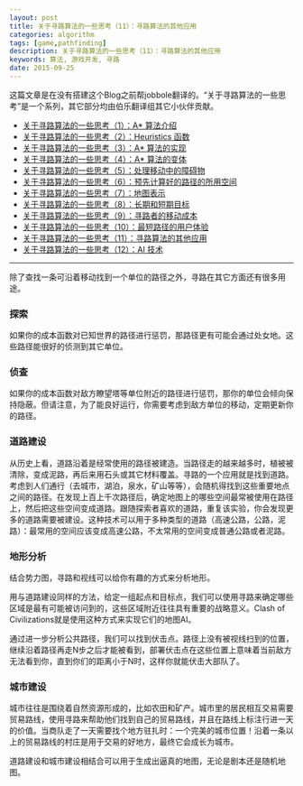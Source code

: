 ```yaml
---
layout: post
title: 关于寻路算法的一些思考（11）：寻路算法的其他应用
categories: algorithm
tags: [game,pathfinding]
description: 关于寻路算法的一些思考（11）：寻路算法的其他应用
keywords: 算法, 游戏开发, 寻路
date: 2015-09-25
---
```


这篇文章是在没有搭建这个Blog之前帮jobbole翻译的。“关于寻路算法的一些思考”是一个系列，其它部分均由伯乐翻译组其它小伙伴贡献。

- [关于寻路算法的一些思考（1）：A* 算法介绍](http://blog.jobbole.com/71044/)
- [关于寻路算法的一些思考（2）：Heuristics 函数](http://blog.jobbole.com/84694/)
- [关于寻路算法的一些思考（3）：A* 算法的实现](http://blog.jobbole.com/85676/)
- [关于寻路算法的一些思考（4）：A* 算法的变体](http://blog.jobbole.com/85677)
- [关于寻路算法的一些思考（5）：处理移动中的障碍物](http://blog.jobbole.com/83499/)
- [关于寻路算法的一些思考（6）：预先计算好的路径的所用空间](http://blog.jobbole.com/84660/)
- [关于寻路算法的一些思考（7）：地图表示](http://blog.jobbole.com/89215/)
- [关于寻路算法的一些思考（8）：长期和短期目标](http://blog.jobbole.com/83458/)
- [关于寻路算法的一些思考（9）：寻路者的移动成本](http://blog.jobbole.com/90682/)
- [关于寻路算法的一些思考（10）：最短路径的用户体验](http://blog.jobbole.com/83498/)
- [关于寻路算法的一些思考（11）：寻路算法的其他应用](http://blog.jobbole.com/83494/)
- [关于寻路算法的一些思考（12）：AI 技术](http://blog.jobbole.com/90681/)

----------

除了查找一条可沿着移动找到一个单位的路径之外，寻路在其它方面还有很多用途。

### **探索**

如果你的成本函数对已知世界的路径进行惩罚，那路径更有可能会通过处女地。这些路径能很好的侦测到其它单位。

### **侦查**

如果你的成本函数对敌方瞭望塔等单位附近的路径进行惩罚，那你的单位会倾向保持隐蔽。但请注意，为了能良好运行，你需要考虑到敌方单位的移动，定期更新你的路径。

### **道路建设**

从历史上看，道路沿着是经常使用的路径被建造。当路径走的越来越多时，植被被清除，变成泥路，再后来用石头或其它材料覆盖。寻路的一个应用就是找到道路。考虑到人们通行（去城市，湖泊，泉水，矿山等等），会随机得找到这些重要地点之间的路径。在发现上百上千次路径后，确定地图上的哪些空间最常被使用在路径上，然后把这些空间变成道路。跟随探索者喜欢的道路，重复该实验，你会发现更多的道路需要被建设。这种技术可以用于多种类型的道路（高速公路，公路，泥路）：最常用的空间应该变成高速公路，不太常用的空间变成普通公路或者泥路。

### **地形分析**

结合势力图，寻路和视线可以给你有趣的方式来分析地形。

用与道路建设同样的方法，给定一组起点和目标点，我们可以使用寻路来确定哪些区域是最有可能被访问到的，这些区域附近往往具有重要的战略意义。Clash of Civilizations就是使用这种方式来实现它们的地图AI。

通过进一步分析公共路径，我们可以找到伏击点。路径上没有被视线扫到的位置，继续沿着路径再走N步之后才能被看到，部署伏击点在这些位置上意味着当前敌方无法看到你，直到你们的距离小于N时，这样你就能伏击大部队了。

### **城市建设**

城市往往是围绕着自然资源形成的，比如农田和矿产。城市里的居民相互交易需要贸易路线，使用寻路来帮助他们找到自己的贸易路线，并且在路线上标注行进一天的价值。当商队走了一天需要找个地方驻扎时：一个完美的城市位置！沿着一条以上的贸易路线的村庄是用于交易的好地方，最终它会成长为城市。

道路建设和城市建设相结合可以用于生成出逼真的地图，无论是剧本还是随机地图。
